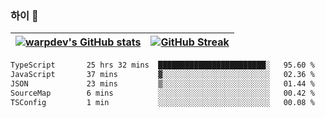 
### 하이 👋
[![warpdev's GitHub stats](https://github-readme-stats.vercel.app/api?username=warpdev&show_icons=true&theme=vue-dark)](#) |[![GitHub Streak](https://github-readme-streak-stats.herokuapp.com/?user=warpdev&theme=dark)](#)
--- | --- |
<!--START_SECTION:waka-->

```txt
TypeScript       25 hrs 32 mins  ████████████████████████░   95.60 %
JavaScript       37 mins         ▓░░░░░░░░░░░░░░░░░░░░░░░░   02.36 %
JSON             23 mins         ▒░░░░░░░░░░░░░░░░░░░░░░░░   01.44 %
SourceMap        6 mins          ░░░░░░░░░░░░░░░░░░░░░░░░░   00.42 %
TSConfig         1 min           ░░░░░░░░░░░░░░░░░░░░░░░░░   00.08 %
```

<!--END_SECTION:waka-->

<!--
**warpdev/warpdev** is a ✨ _special_ ✨ repository because its `README.md` (this file) appears on your GitHub profile.

Here are some ideas to get you started:

- 🔭 I’m currently working on ...
- 🌱 I’m currently learning ...
- 👯 I’m looking to collaborate on ...
- 🤔 I’m looking for help with ...
- 💬 Ask me about ...
- 📫 How to reach me: ...
- 😄 Pronouns: ...
- ⚡ Fun fact: ...
-->
